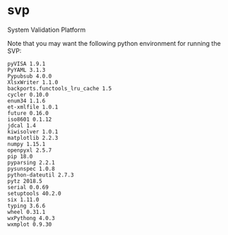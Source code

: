 # svp
System Validation Platform

Note that you may want the following python environment for running the SVP:

    pyVISA 1.9.1
    PyYAML 3.1.3
    Pypubsub 4.0.0
    XlsxWriter 1.1.0
    backports.functools_lru_cache 1.5
    cycler 0.10.0
    enum34 1.1.6
    et-xmlfile 1.0.1
    future 0.16.0
    iso8601 0.1.12
    jdcal 1.4
    kiwisolver 1.0.1
    matplotlib 2.2.3
    numpy 1.15.1
    openpyxl 2.5.7
    pip 18.0
    pyparsing 2.2.1
    pysunspec 1.0.8
    python-dateutil 2.7.3
    pytz 2018.5
    serial 0.0.69
    setuptools 40.2.0
    six 1.11.0
    typing 3.6.6
    wheel 0.31.1
    wxPythong 4.0.3
    wxmplot 0.9.30
